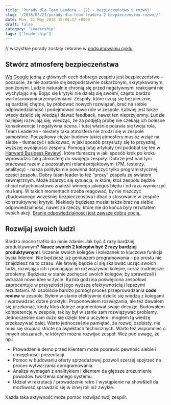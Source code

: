 ```yaml
---
title: 'Porady dla Team Leadera - [2] - bezpieczeństwo i rozwój'
slug: '/2018/05/21/porady-dla-team-leadera-2-bezpieczenstwo-rozwoj/'
date: Mon, 21 May 2018 18:04:37 +0000
draft: false
category: 'Leadership'
tags: ['leadership']
---
```


// wszystkie porady zostały zebrane w [podsumowaniu cyklu](https://radblog.pl/2018/05/17/porady-dla-team-leadera-podsumowanie/).

Stwórz atmosferę bezpieczeństwa
-------------------------------

[Wg Google](https://rework.withgoogle.com/blog/five-keys-to-a-successful-google-team/) jedną z głównych cech dobrego zespołu jest bezpieczeństwo – poczucie, że nie zostanie się bezpodstawnie oskarżonym, skrytykowanym, poniżonym. Ludzie naturalnie chronią się przed negatywnymi reakcjami nie wychylając się. Bojąc się krytyki nie dzielą się swoimi, często bardzo wartościowymi przemyśleniami. Zespoły, które czują się bezpiecznie, są bardziej chętne, by próbować nowych rozwiązań, brać na siebie odpowiedzialność i podejmować nowe role w zespole. Łatwiej jest także wtedy dzielić się wiedzą i dawać feedback, nawet ten nieprzyjemny. Ludzie najlepiej rozwijają się, wiedząc, że za podjętą próbę nie czekają ich bolesne konsekwencje i negatywna ocena. I tutaj właśnie pojawia się twoja rola, Team Leaderze - niestety taka atmosfera nie zrodzi się w zespole samoistnie. Początkowy ciężar budowy takiej atmosfery musisz wziąć na siebie - tłumaczyć i edukować, w jaki sposób przysłuży się to przyszłej, wyższej wydajności zespołu. Pomogą tutaj artykuły (mi podobał się ten w [Harward Business Review](https://hbr.org/2017/08/high-performing-teams-need-psychological-safety-heres-how-to-create-it)), które tłumaczą w jaki sposób krok po kroku wprowadzić taką atmosferę do swojego zespoły. Dobrze jest nad tym pracować razem z pozostałymi rolami projektowymi (PM, testerzy, analitycy) - nasza polityka nie powinna dotyczyć tylko programistycznej części zespołu. Dobry team leader to też “proxy” zespołu ze światem zewnętrznym. Może zdarzyć się sytuacja, w której ktoś zespołu będzie chciał natychmiastowo znaleźć winnego jakiegoś błędu i od razu wymierzyć mu karę. W takich momentach trzeba reagować, by nie niszczyć zbudowanego wcześniej bezpieczeństwa i dbać o stosowanie w zespole konstruktywnej krytyki. Niekiedy będziesz musiał także brać na siebie odpowiedzialność, nawet za rzeczy, które nie do końca były rezultatem twoich akcji. [Branie odpowiedzialności jest zawsze dobrą opcją.](https://conantleadership.com/why-taking-responsibility-best-leadership-choice/)

Rozwijaj swoich ludzi
---------------------

Bardzo mocno trafiło do mnie zdanie: Jak być 4 razy bardziej produktywnym? **Naucz swoich 2 kolegów być 2 razy bardziej produktywnymi**. Uczenie swoich kolegów i koleżanek to kluczowa funkcja bycia liderem. Nie będziesz już geniuszem programowania – po prostu nie znajdziesz na to czasu. Ale łatwiej będzie ci się skalować ucząc swoich ludzi, rozwijając ich i pomagając im rozwiązywać kolejne, coraz trudniejsze problemy. Będziesz w stanie zachęcać swoich kolegów, by sprawdzali i wdrażali nowe idee w życie. Każda godzina poświęcona zespołowi zaprocentuje w przyszłości jego wyższą efektywnością i lepszymi rezultatami. Mi osobiście bardzo pomógł proces przeprowadzania **code review** w zespole. Byłem w stanie efektywnie dzielić się wiedzą z kolegami i wprowadzać dobre praktyki. Proponowałem rozwiązania, ale też dawałem się przekonać, kiedy ktoś dobrze argumentował swoje decyzje. Budowałem kompetencje w zespole, tak by był w stanie sam rozwiązywać problemy. Jednocześnie sam dużo się dzięki temu uczyłem i mogłem tą wiedzę przekazywać dalej. Warto jednocześnie pamiętać, że rozwój osobisty, nie musi się skupiać stricte na aspektach technicznych. Warto też wspomnieć o innych obszarach, w których można rozwijać zespół. Weź pod uwagę, że np.:

*   Prowadzenie demo przed klientem może poprawić pewność siebie i umiejętności prezentacji.
*   Pomoc w budowaniu oferty sprzedażowej pozwoli szerzej spojrzeć na proces wytwarzania oprogramowania.
*   Analiza wymagań z analitykiem i klientem da głębsze zrozumienie powodów tworzenia danego systemu.
*   Udział w rekrutacji / prowadzenie retro / wystąpienie na show&tell da możliwość sprawdzić się w innej roli niż zwykle.

Każda taka aktywność może pomóc rozwijać twój zespół.